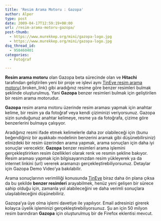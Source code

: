 ```yaml
---
title: 'Resim Arama Motoru : Gazopa'
author: Alper
type: post
date: 2009-04-17T12:59:19+00:00
url: /resim-arama-motoru-gazopa/
post-thumb:
  - https://www.murekkep.org/mini/gazopa-logo.jpg
  - https://www.murekkep.org/mini/gazopa-logo.jpg
dsq_thread_id:
  - 950460401
categories:
  - Fotoğraf

---
```

**Resim arama motoru** olan Gazopa beta sürecinde olan ve **Hitachi** tarafından geliştirilen yeni bir proje ve işlevi aynı [TinEye resim arama motoru][1]{.broken_link} gibi aradığınız resime göre benzer resimleri bulmak şeklinde oluşturulmuş. Yani **Gazopa** benzer resimleri bulmak için geliştirilen bir resim arama motorudur.

**Gazopa** resim arama motoru üzerinde resim araması yapmak için anahtar kelime, bir resim ya da fotoğraf veya kendi çiziminizi veriyorsunuz. Gazopa sizin sunduğunuz anahtar kelimeye, resme ya da fotoğrafa, çizime göre benzerlerini bulmaya çalışıyor. <!--more-->

Aradığınız resmi ifade etmek kelimelerle daha zor olabileceği için (bunu beğendiğiniz bir ayakkabı modelinin benzerini aramak gibi düşünebilirsiniz) elinizdeki bir resim üzerinden arama yapmak, arama sonuçları için daha iyi sonuçlar verecektir. **Gazopa** benzer resimleri arama işlemini gerçekleştirirken resim özellikleri olarak renk ve resmin şekline bakıyor. Resim araması yapmak için bilgisayarınızdan resim yükleyerek ya da internet linkini (url) vererek aramanızı gerçekleştirebiliyorsunuz. Detaylar için Gazopa Demo Video&#8217;ya bakılabilir. 

Arama sonuçlarının verimliliği konusunda <a href="https://tineye.com/" target="_blank">TinEye</a> biraz daha ön plana çıksa da bu şekilde **benzer resimleri** arayabilmek, henüz yeni gelişen bir sürece sahip olduğu için, zamanla yol alabileceğini ve daha verimli sonuçlara ulaşılabileceğini düşünebiliriz.

Gazopa&#8217;ya üye olma işlemi davetiye ile yapılıyor. Email adresinizi girerek kolayca üyelik işleminizi gerçekleştirebiliyorsunuz. Şu an için 50 milyon resim barındıran **Gazopa** için oluşturulmuş bir de Firefox eklentisi mevcut.

 [1]: https://www.murekkep.org/tineye-resim-arama-motoru-876